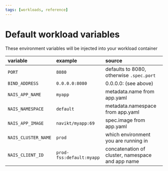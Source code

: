 ```yaml
---
tags: [workloads, reference]
---
```


# Default workload variables

These environment variables will be injected into your workload container

| variable            | example                  | source                                           |
|:--------------------|:-------------------------|:-------------------------------------------------|
| `PORT`              | `8080`                   | defaults to 8080, otherwise `.spec.port`         |
| `BIND_ADDRESS`      | `0.0.0.0:8080`           | 0.0.0.0:<PORT> (see above)                       |
| `NAIS_APP_NAME`     | `myapp`                  | metadata.name from app.yaml                      |
| `NAIS_NAMESPACE`    | `default`                | metadata.namespace from app.yaml                 |
| `NAIS_APP_IMAGE`    | `navikt/myapp:69`        | spec.image from app.yaml                         |
| `NAIS_CLUSTER_NAME` | `prod`                   | which environment you are running in             |
| `NAIS_CLIENT_ID`    | `prod-fss:default:myapp` | concatenation of cluster, namespace and app name |
